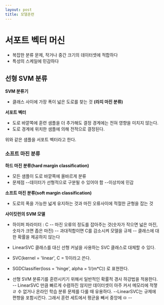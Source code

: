 ```yaml
---
layout: post
title: 모델훈련
---
```



# 서포트 벡터 머신

- 복잡한 분류 문제, 작거나 중간 크기의 데이터셋에 적합하다
- 특성의 스케일에 민감하다

## 선형 SVM 분류

**SVM 분류기**
- 클래스 사이에 가장 폭이 넓은 도로를 찾는 것 **(라지 마진 분류)**


**서포트 벡터**
- 도로 바깥쪽에 훈련 샘플을 더 추가해도 결정 경계에는 전혀 영향을 미치지 않는다.
- 도로 경계에 위치한 샘플에 의해 전적으로 결정된다.

위와 같은 샘플을 서포트 벡터라고 한다.


### 소프트 마진 분류


**하드 마진 분류(hard margin classification)**

- 모든 샘플이 도로 바깥쪽에 올바르게 분류
- 문제점
--데이터가 선형적으로 구분될 수 있어야 함
--이상치에 민감

**소프트 마진 분류(soft margin classification)**

- 도로의 폭을 가능한 넓게 유지하는 것과 마진 오류사이에 적절한 균형을 잡는 것

**사이킷런의 SVM 모델**
- 하이퍼 파라미터 : C
-- 마진 오류의 정도를 잡아주는 것(숫자가 작으면 넓은 마진, 숫자가 크면 좁은 마진)
-- 과대적합이면 C를 감소시켜 모델을 규제
-- 클래스에 대한 확률을 제공하지 않는다

- LinearSVC 클래스를 대신 선형 커널을 사용하는 SVC 클래스로 대체할 수 있다.
- SVC(kernel = 'linear', C = 1)이라고 쓴다.
- SGDClassifier(loss = 'hinge', alpha = 1/(m*C)) 로 표현한다.
- 선형 SVM 분류기를 훈련시키기 위해서 일반적인 확률적 경사 하강법을 적용한다.
-- LinearSVC 만큼 빠르게 수렴하진 않지만 데이터셋이 아주 커서 메모리에 적쟇ㄹ 수 없거나 온라인 학습 분류 문제를 다룰 때 유용하다.
--LinearSVC는 규제에 편향을 포함시킨다. 그래서 훈련 세트에서 평균을 빼서 중앙에 ㅁ
--
<!--stackedit_data:
eyJoaXN0b3J5IjpbMTcxNDI3NDI3MSwxNTI3NjI5NTk3LDEzMD
Y4NzY1MjEsLTE4OTMwMjEzMTksLTEyOTM4OTY0MjIsMTc5MzY5
ODI5M119
-->